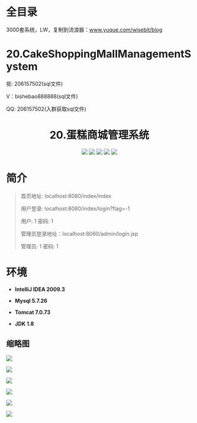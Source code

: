 # 全目录

3000套系统，LW，复制到流浪器：www.yuque.com/wisebit/blog

# 20.CakeShoppingMallManagementSystem

<p>抠: 206157502(sql文件)</p>
<p>V：bishebao888888(sql文件)</p>
<p>QQ: 206157502(入群获取sql文件)</p>

<p><h1 align="center">20.蛋糕商城管理系统</h1></p>

<p align="center">
	<img src="https://img.shields.io/badge/jdk-1.8-orange.svg"/>
    <img src="https://img.shields.io/badge/spring-1.8-lightgrey.svg"/>
    <img src="https://img.shields.io/badge/springmvc-3.x-blue.svg"/>
    <img src="https://img.shields.io/badge/mybatis-3.x-blue.svg"/>
    <img src="https://img.shields.io/badge/maven-3.x-blue.svg"/>
   </p>

# 简介
>
> 
>
> 首页地址: localhost:8080/index/index
> 
> 用户登录: localhost:8080/index/login?flag=-1
> 
> 用户: 1    密码: 1
> 
> 管理员登录地址：localhost:8080/admin/login.jsp
>
> 管理员: 1   密码: 1
>



# 环境

- <b>IntelliJ IDEA 2009.3</b>

- <b>Mysql 5.7.26</b>

- <b>Tomcat 7.0.73</b>

- <b>JDK 1.8</b>


## 缩略图

![](https://bitwise.oss-cn-heyuan.aliyuncs.com/2024/9/10/4f090199-5d0f-41c4-b551-a8b0af6088fb.png)

![](https://bitwise.oss-cn-heyuan.aliyuncs.com/2024/9/10/07102f0a-8234-4314-9478-f4f72b9800e5.png)

![](https://bitwise.oss-cn-heyuan.aliyuncs.com/2024/9/10/9d51ad96-6468-4279-9205-dc874d16661e.png)

![](https://bitwise.oss-cn-heyuan.aliyuncs.com/2024/9/10/b7723ad0-60b2-4e23-b117-84de84bd3fb4.png)

![](https://bitwise.oss-cn-heyuan.aliyuncs.com/2024/9/10/e6507404-1f26-40d2-ac9c-d0a7d803d781.png)

![](https://bitwise.oss-cn-heyuan.aliyuncs.com/2024/9/10/d5ba3e1f-02f2-4e63-a68f-bbbad94db78f.png)

